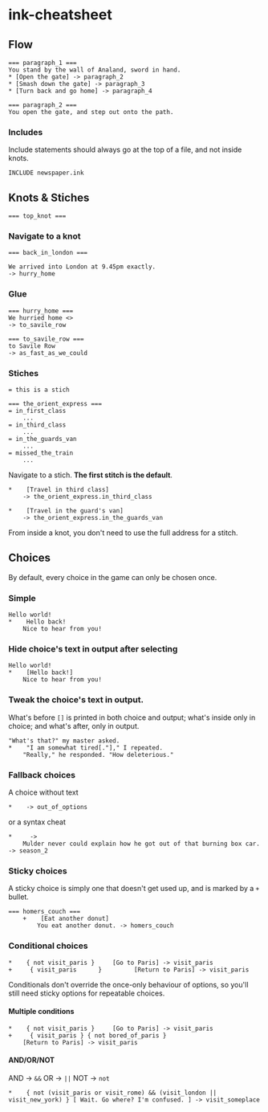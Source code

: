 # ink-cheatsheet


## Flow

```
=== paragraph_1 === 
You stand by the wall of Analand, sword in hand.
* [Open the gate] -> paragraph_2 
* [Smash down the gate] -> paragraph_3
* [Turn back and go home] -> paragraph_4

=== paragraph_2 ===
You open the gate, and step out onto the path. 
```

### Includes

Include statements should always go at the top of a file, and not inside knots.

`INCLUDE newspaper.ink`



## Knots & Stiches

`=== top_knot ===`

### Navigate to a knot
```
=== back_in_london ===

We arrived into London at 9.45pm exactly.
-> hurry_home 
```

### Glue
```
=== hurry_home ===
We hurried home <> 
-> to_savile_row 

=== to_savile_row ===
to Savile Row 
-> as_fast_as_we_could
```

### Stiches
`= this is a stich`
```
=== the_orient_express ===
= in_first_class 
    ...
= in_third_class
    ...
= in_the_guards_van 
    ...
= missed_the_train
    ...
```

Navigate to a stich. **The first stitch is the default**.
 
```
*    [Travel in third class]
    -> the_orient_express.in_third_class

*    [Travel in the guard's van]
    -> the_orient_express.in_the_guards_van 
```
From inside a knot, you don't need to use the full address for a stitch.

## Choices

By default, every choice in the game can only be chosen once. 

### Simple

```
Hello world!
*    Hello back!
    Nice to hear from you!
```

### Hide choice's text in output after selecting

```
Hello world!
*    [Hello back!]
    Nice to hear from you!
```

### Tweak the choice's text in output. 
What's before `[]` is printed in both choice and output; what's inside only in choice; and what's after, only in output.

```
"What's that?" my master asked.
*    "I am somewhat tired[."]," I repeated.
    "Really," he responded. "How deleterious."
```

### Fallback choices
A choice without text

`*    -> out_of_options`

or a syntax cheat
```
*     -> 
    Mulder never could explain how he got out of that burning box car. -> season_2
```

### Sticky choices
A sticky choice is simply one that doesn't get used up, and is marked by a `+` bullet.

```
=== homers_couch ===
    +    [Eat another donut]
        You eat another donut. -> homers_couch
```

### Conditional choices

```
*    { not visit_paris }     [Go to Paris] -> visit_paris
+     { visit_paris      }         [Return to Paris] -> visit_paris 
```

Conditionals don't override the once-only behaviour of options, so you'll still need sticky options for repeatable choices.

#### Multiple conditions 
```
*    { not visit_paris }     [Go to Paris] -> visit_paris
+     { visit_paris } { not bored_of_paris } 
    [Return to Paris] -> visit_paris 
```
#### AND/OR/NOT
AND -> `&&`
OR -> `||`
NOT -> `not`

```
*    { not (visit_paris or visit_rome) && (visit_london || visit_new_york) } [ Wait. Go where? I'm confused. ] -> visit_someplace
```
